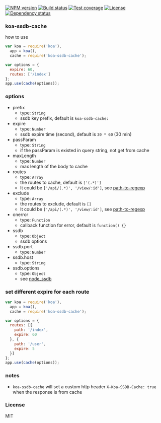 [![NPM version][npm-img]][npm-url]
[![Build status][travis-img]][travis-url]
[![Test coverage][coveralls-img]][coveralls-url]
[![License][license-img]][license-url]
[![Dependency status][david-img]][david-url]

### koa-ssdb-cache

how to use
```js
var koa = require('koa'),
  app = koa(),
  cache = require('koa-ssdb-cache');

var options = {
  expire: 60,
  routes: ['/index']
};
app.use(cache(options));
```

### options
* prefix
  - type: `String`
  - ssdb key prefix, default is `koa-ssdb-cache:`
* expire
  - type: `Number`
  - ssdb expire time (second), default is `30 * 60` (30 min)
* passParam
  - type: `String`
  - if the passParam is existed in query string, not get from cache
* maxLength
  - type: `Number`
  - max length of the body to cache
* routes
  - type: `Array`
  - the routes to cache, default is `['(.*)']`
  - It could be `['/api/(.*)', '/view/:id']`, see [path-to-regexp](https://github.com/pillarjs/path-to-regexp)
* exclude
  - type: `Array`
  - the routes to exclude, default is `[]`
  - It could be `['/api/(.*)', '/view/:id']`, see [path-to-regexp](https://github.com/pillarjs/path-to-regexp)
* onerror
  - type: `Function`
  - callback function for error, default is `function() {}`
* ssdb
  - type: `Object`
  - ssdb options
* ssdb.port
  - type: `Number`
* ssdb.host
  - type: `String`
* ssdb.options
  - type: `Object`
  - see [node_ssdb](https://github.com/mranney/node_ssdb)

### set different expire for each route
```js
var koa = require('koa'),
  app = koa(),
  cache = require('koa-ssdb-cache');

var options = {
  routes: [{
    path: '/index',
    expire: 60
  }, {
    path: '/user',
    expire: 5
  }]
};
app.use(cache(options));
```

### notes
* `koa-ssdb-cache` will set a custom http header `X-Koa-SSDB-Cache: true` when the response is from cache

### License
MIT

[npm-img]: https://img.shields.io/npm/v/koa-ssdb-cache.svg?style=flat-square
[npm-url]: https://npmjs.org/package/koa-ssdb-cache
[travis-img]: https://img.shields.io/travis/coderhaoxin/koa-ssdb-cache.svg?style=flat-square
[travis-url]: https://travis-ci.org/coderhaoxin/koa-ssdb-cache
[coveralls-img]: https://img.shields.io/coveralls/coderhaoxin/koa-ssdb-cache.svg?style=flat-square
[coveralls-url]: https://coveralls.io/r/coderhaoxin/koa-ssdb-cache?branch=master
[license-img]: http://img.shields.io/badge/license-MIT-green.svg?style=flat-square
[license-url]: http://opensource.org/licenses/MIT
[david-img]: https://img.shields.io/david/coderhaoxin/koa-ssdb-cache.svg?style=flat-square
[david-url]: https://david-dm.org/coderhaoxin/koa-ssdb-cache

